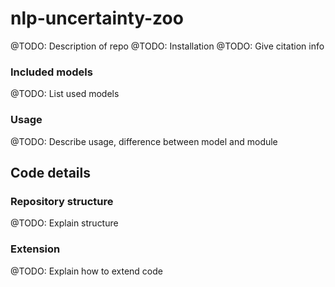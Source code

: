 # nlp-uncertainty-zoo

@TODO: Description of repo
@TODO: Installation
@TODO: Give citation info

### Included models

@TODO: List used models

### Usage

@TODO: Describe usage, difference between model and module

## Code details

### Repository structure

@TODO: Explain structure

### Extension

@TODO: Explain how to extend code
